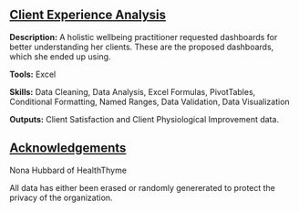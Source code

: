 ## <ins> Client Experience Analysis </ins>

**Description:** A holistic wellbeing practitioner requested dashboards for better understanding her clients. 
These are the proposed dashboards, which she ended up using. 

**Tools:** Excel

**Skills:** Data Cleaning, Data Analysis, Excel Formulas, PivotTables, Conditional Formatting, Named Ranges, Data Validation, Data Visualization

**Outputs:** Client Satisfaction and Client Physiological Improvement data. 

## <ins>Acknowledgements </ins>
Nona Hubbard of HealthThyme

All data has either been erased or randomly genererated to protect the privacy of the organization. 
